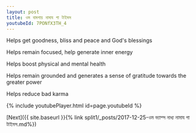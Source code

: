 ```yaml
---
layout: post
title: ওম বামশায় নামায গা টাইমস
youtubeId: 7PONfX3TH_4
---
```

 
 
Helps get goodness, bliss and peace and God's blessings
 
Helps remain focused, help generate inner energy 
 
Helps boost physical and mental health 
 
Helps remain grounded and generates a sense of gratitude towards the greater power 
 
Helps reduce bad karma
 
 
 
 


{% include youtubePlayer.html id=page.youtubeId %}
 
[Next]({{ site.baseurl }}{% link  split1/_posts/2017-12-25-ওম ভ্যাম্স নাধ্য নামায গা টাইমস.md%})
 
